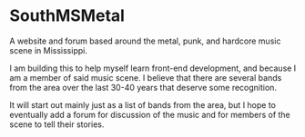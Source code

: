 # SouthMSMetal
A website and forum based around the metal, punk, and hardcore music scene in Mississippi.

I am building this to help myself learn front-end development,
    and because I am a member of said music scene. I believe that
    there are several bands from the area over the last 30-40 years
    that deserve some recognition.

It will start out mainly just as a list of bands from the area, but
    I hope to eventually add a forum for discussion of the music and
    for members of the scene to tell their stories.
